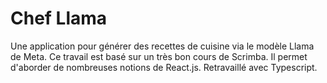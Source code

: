 # Chef Llama

Une application pour générer des recettes de cuisine via le modèle Llama de Meta. Ce travail est basé sur un très bon cours de Scrimba. Il permet d'aborder de nombreuses notions de React.js. Retravaillé avec Typescript.
